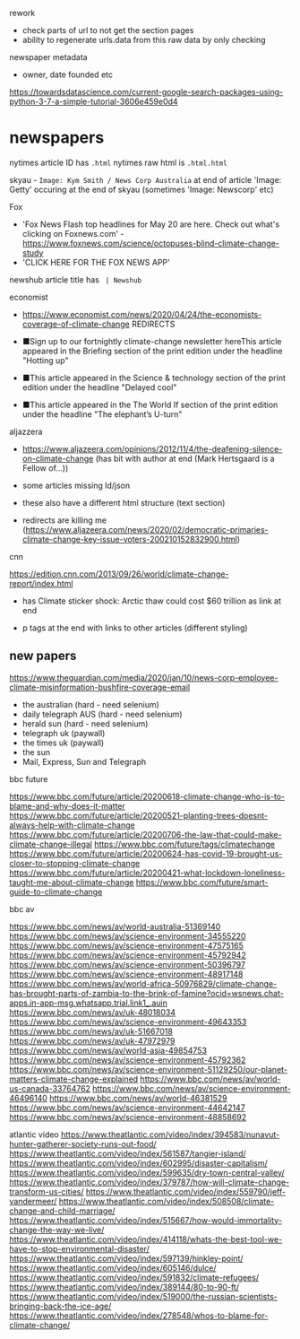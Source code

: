 rework
- check parts of url to not get the section pages
- ability to regenerate urls.data from this raw data by only checking

newspaper metadata
- owner, date founded etc

https://towardsdatascience.com/current-google-search-packages-using-python-3-7-a-simple-tutorial-3606e459e0d4

# newspapers 

nytimes article ID has `.html`
nytimes raw html is `.html.html`

skyau - ` Image: Kym Smith / News Corp Australia ` at end of article
'Image: Getty' occuring at the end of skyau (sometimes 'Image: Newscorp' etc)

Fox
- 'Fox News Flash top headlines for May 20 are here. Check out what's clicking on Foxnews.com' - https://www.foxnews.com/science/octopuses-blind-climate-change-study
- 'CLICK HERE FOR THE FOX NEWS APP'

newshub article title has ` | Newshub`

economist
- https://www.economist.com/news/2020/04/24/the-economists-coverage-of-climate-change REDIRECTS

- ■Sign up to our fortnightly climate-change newsletter hereThis article appeared in the Briefing section of the print edition under the headline "Hotting up"
- ■This article appeared in the Science & technology section of the print edition under the headline "Delayed cool"
- ■This article appeared in the The World If section of the print edition under the headline "The elephant’s U-turn"

aljazzera
- https://www.aljazeera.com/opinions/2012/11/4/the-deafening-silence-on-climate-change (has bit  with author at end (Mark Hertsgaard is a Fellow of...))

- some articles missing ld/json
- these also have a different html structure (text section)
- redirects are killing me (https://www.aljazeera.com/news/2020/02/democratic-primaries-climate-change-key-issue-voters-200210152832900.html)

cnn

https://edition.cnn.com/2013/09/26/world/climate-change-report/index.html
- has Climate sticker shock: Arctic thaw could cost $60 trillion as link at end

- p tags at the end with links to other articles (different styling)

## new papers

https://www.theguardian.com/media/2020/jan/10/news-corp-employee-climate-misinformation-bushfire-coverage-email

- the australian (hard - need selenium)
- daily telegraph AUS (hard - need selenium)
- herald sun (hard - need selenium)
- telegraph uk (paywall)
- the times uk (paywall)
- the sun
- Mail, Express, Sun and Telegraph

bbc future

https://www.bbc.com/future/article/20200618-climate-change-who-is-to-blame-and-why-does-it-matter
https://www.bbc.com/future/article/20200521-planting-trees-doesnt-always-help-with-climate-change
https://www.bbc.com/future/article/20200706-the-law-that-could-make-climate-change-illegal
https://www.bbc.com/future/tags/climatechange
https://www.bbc.com/future/article/20200624-has-covid-19-brought-us-closer-to-stopping-climate-change
https://www.bbc.com/future/article/20200421-what-lockdown-loneliness-taught-me-about-climate-change
https://www.bbc.com/future/smart-guide-to-climate-change

bbc av

https://www.bbc.com/news/av/world-australia-51369140
https://www.bbc.com/news/av/science-environment-34555220
https://www.bbc.com/news/av/science-environment-47575165
https://www.bbc.com/news/av/science-environment-45792942
https://www.bbc.com/news/av/science-environment-50396797
https://www.bbc.com/news/av/science-environment-48917148
https://www.bbc.com/news/av/world-africa-50976829/climate-change-has-brought-parts-of-zambia-to-the-brink-of-famine?ocid=wsnews.chat-apps.in-app-msg.whatsapp.trial.link1_.auin
https://www.bbc.com/news/av/uk-48018034
https://www.bbc.com/news/av/science-environment-49643353
https://www.bbc.com/news/av/uk-51667018
https://www.bbc.com/news/av/uk-47972979
https://www.bbc.com/news/av/world-asia-49854753
https://www.bbc.com/news/av/science-environment-45792362
https://www.bbc.com/news/av/science-environment-51129250/our-planet-matters-climate-change-explained
https://www.bbc.com/news/av/world-us-canada-33764762
https://www.bbc.com/news/av/science-environment-46496140
https://www.bbc.com/news/av/world-46381529
https://www.bbc.com/news/av/science-environment-44642147
https://www.bbc.com/news/av/science-environment-48858692

atlantic video
https://www.theatlantic.com/video/index/394583/nunavut-hunter-gatherer-society-runs-out-food/
https://www.theatlantic.com/video/index/561587/tangier-island/
https://www.theatlantic.com/video/index/602995/disaster-capitalism/
https://www.theatlantic.com/video/index/599635/dry-town-central-valley/
https://www.theatlantic.com/video/index/379787/how-will-climate-change-transform-us-cities/
https://www.theatlantic.com/video/index/559790/jeff-vandermeer/
https://www.theatlantic.com/video/index/508508/climate-change-and-child-marriage/
https://www.theatlantic.com/video/index/515667/how-would-immortality-change-the-way-we-live/
https://www.theatlantic.com/video/index/414118/whats-the-best-tool-we-have-to-stop-environmental-disaster/
https://www.theatlantic.com/video/index/597139/hinkley-point/
https://www.theatlantic.com/video/index/605146/dulce/
https://www.theatlantic.com/video/index/591832/climate-refugees/
https://www.theatlantic.com/video/index/389144/80-to-90-ft/
https://www.theatlantic.com/video/index/519000/the-russian-scientists-bringing-back-the-ice-age/
https://www.theatlantic.com/video/index/278548/whos-to-blame-for-climate-change/
